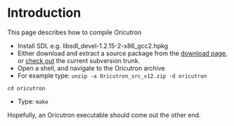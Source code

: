 # Introduction #

This page describes how to compile Oricutron

  * Install SDL e.g. libsdl\_devel-1.2.15-2-x86\_gcc2.hpkg
  * Either download and extract a source package from the [download page](http://www.petergordon.org.uk/oricutron/), or [check out](http://code.google.com/p/oriculator/source/checkout) the current subversion trunk.
  * Open a shell, and navigate to the Oricutron archive
  * For example type:
`unzip -a Oricutron_src_v12.zip -d oricutron`

`cd oricutron`
  * Type:
`make`

Hopefully, an Oricutron executable should come out the other end.